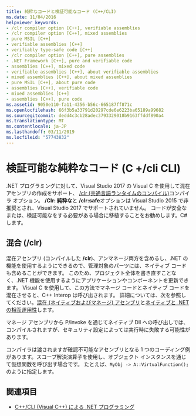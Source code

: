 ```yaml
---
title: 純粋なコードと検証可能なコード (C++/CLI)
ms.date: 11/04/2016
helpviewer_keywords:
- /clr compiler option [C++], verifiable assemblies
- /clr compiler option [C++], mixed assemblies
- pure MSIL [C++]
- verifiable assemblies [C++]
- verifiably type-safe code [C++]
- /clr compiler option [C++], pure assemblies
- .NET Framework [C++], pure and verifiable code
- assemblies [C++], mixed code
- verifiable assemblies [C++], about verifiable assemblies
- mixed assemblies [C++], about mixed assemblies
- pure MSIL [C++], about pure code
- assemblies [C++], verifiable code
- mixed assemblies [C++]
- assemblies [C++], pure code
ms.assetid: 9050e110-fa11-4356-b56c-665187ff871c
ms.openlocfilehash: 66f3b5a33791d20297cde6e6223ba65189a99682
ms.sourcegitcommit: dedd4c3cb28adec3793329018b9163ffddf890a4
ms.translationtype: MT
ms.contentlocale: ja-JP
ms.lasthandoff: 03/11/2019
ms.locfileid: "57743832"
---
```

# <a name="pure-and-verifiable-code-ccli"></a>検証可能な純粋なコード (C +/cli CLI)

.NET プログラミングに対して、Visual Studio 2017 の Visual C を使用して混在アセンブリの作成をサポート、 [/clr (共通言語ランタイムのコンパイル)](../build/reference/clr-common-language-runtime-compilation.md)コンパイラ オプション。 **/Clr: 純粋な**と **/clr:safe**オプションは Visual Studio 2015 で非推奨とされ、Visual Studio 2017 でサポートされていません。 コードが安全なまたは、検証可能なをする必要がある場合に移植することをお勧めします。C#します。

## <a name="mixed-clr"></a>混合 (/clr)

混在アセンブリ (コンパイルした **/clr**)、アンマネージ両方を含めるし、.NET の機能を使用するようにできるので、管理対象のパーツには、ネイティブ コードも含めることができます。 このため、プロジェクト全体を書き直すことなく、.NET 機能を使用するようにアプリケーションやコンポーネントを更新できます。 Visual C を使用して、この方法でマネージ コードとネイティブ コードを混在させると、C++ Interop は呼び出されます。 詳細については、次を参照してください。[混在 (ネイティブおよびマネージ) アセンブリ](../dotnet/mixed-native-and-managed-assemblies.md)と[ネイティブと .NET の相互運用性](../dotnet/native-and-dotnet-interoperability.md)します。

マネージ アセンブリから P/invoke を通じてネイティブ Dll への呼び出しでは、コンパイルされますが、セキュリティ設定によっては実行時に失敗する可能性があります。

コンパイラは渡されますが確認不可能なアセンブリとなる 1 つのコーディング例があります。スコープ解決演算子を使用し、オブジェクト インスタンスを通じて仮想関数を呼び出す場合です。  たとえば、`MyObj -> A::VirtualFunction();` のように指定します。

## <a name="see-also"></a>関連項目

- [C++/CLI (Visual C++) による .NET プログラミング](../dotnet/dotnet-programming-with-cpp-cli-visual-cpp.md)
